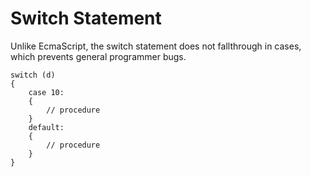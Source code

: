 # Switch Statement

Unlike EcmaScript, the switch statement does not fallthrough in cases, which prevents general programmer bugs.

```
switch (d)
{
	case 10:
	{
		// procedure
	}
	default:
	{
		// procedure
	}
}
```